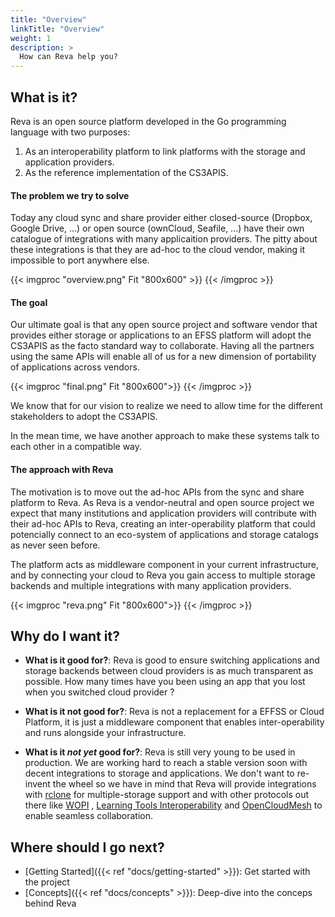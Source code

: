 ```yaml
---
title: "Overview"
linkTitle: "Overview"
weight: 1
description: >
  How can Reva help you?
---
```


## What is it?

Reva is an open source platform developed in the Go programming language with two purposes:

1. As an interoperability platform to link platforms with the storage and application providers.
2. As the reference implementation of the CS3APIS.

#### The problem  we try to solve

Today any cloud sync and share provider either closed-source (Dropbox, Google Drive, ...) or open source (ownCloud, Seafile, ...) have their own catalogue
of integrations with many applicaition providers. The pitty about these integrations is that they are ad-hoc to the cloud vendor, making it impossible to port
anywhere else.

{{< imgproc "overview.png" Fit "800x600" >}}
{{< /imgproc >}}

#### The goal

Our ultimate goal is that any open source project and software vendor that provides either storage or applications to an EFSS platform
will adopt the CS3APIS as the facto standard way to collaborate. Having all the partners using the same APIs will enable all of us for a new dimension
of portability of applications across vendors.

{{< imgproc "final.png" Fit "800x600">}}
{{< /imgproc >}}

We know that for our vision to realize we need to allow time for the different stakeholders to adopt the CS3APIS.

In the mean time, we have another approach to make these systems talk to each other in a compatible way.

#### The approach with Reva

The motivation is to move out the ad-hoc APIs from the sync and share platform to Reva. As Reva is a vendor-neutral and open source
project we expect that many institutions and application providers will contribute with their ad-hoc APIs to Reva, creating an inter-operability platform
that could potencially connect to an eco-system of applications and storage catalogs as never seen before.

The platform acts as middleware component in your current infrastructure, and by connecting your cloud to Reva you gain access
to multiple storage backends and multiple integrations with many application providers.

{{< imgproc "reva.png" Fit "800x600">}}
{{< /imgproc >}}

## Why do I want it?

* **What is it good for?**: Reva is good to ensure switching applications and storage backends between cloud providers is as much transparent as possible.
How many times have you been using an app that you lost when you switched cloud provider ?

* **What is it not good for?**: Reva is not a replacement for a EFFSS or Cloud Platform, it is just a middleware component that enables inter-operability
and runs alongside your infrastructure.

* **What is it *not yet* good for?**: Reva is still very young to be used in production. We are working hard to reach a stable version soon with decent integrations to storage
and applications. We don't want to re-invent the wheel so we have in mind that Reva will provide integrations with [rclone](https://rclone.org/) for multiple-storage support and with other protocols out there like [WOPI](https://wopi.readthedocs.io/en/latest/)
, [Learning Tools Interoperability](https://www.imsglobal.org/activity/learning-tools-interoperability) and
[OpenCloudMesh](https://rawgit.com/GEANT/OCM-API/v1/docs.html) to enable seamless collaboration.

## Where should I go next?

* [Getting Started]({{< ref "docs/getting-started" >}}): Get started with the project
* [Concepts]({{< ref "docs/concepts" >}}): Deep-dive into the conceps behind Reva
